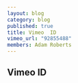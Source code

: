 ```yaml
---
layout: blog
category: blog
published: true
title: Vimeo  ID
vimeo_url: "92855488"
members: Adam Roberts
---
```


## Vimeo ID